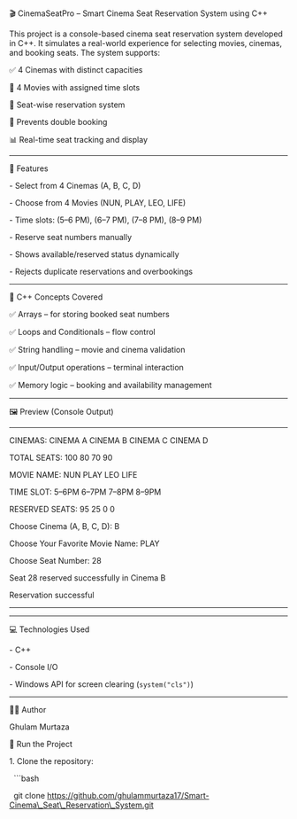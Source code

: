 🎬 CinemaSeatPro – Smart Cinema Seat Reservation System using C++

This project is a console-based cinema seat reservation system developed in C++. It simulates a real-world experience for selecting movies, cinemas, and booking seats. The system supports:



✅ 4 Cinemas with distinct capacities  

🎥 4 Movies with assigned time slots  

📌 Seat-wise reservation system  

🚫 Prevents double booking  

📊 Real-time seat tracking and display  



---



📌 Features

\- Select from 4 Cinemas (A, B, C, D)

\- Choose from 4 Movies (NUN, PLAY, LEO, LIFE)

\- Time slots: (5–6 PM), (6–7 PM), (7–8 PM), (8–9 PM)

\- Reserve seat numbers manually

\- Shows available/reserved status dynamically

\- Rejects duplicate reservations and overbookings



---



🧠 C++ Concepts Covered

✅ Arrays – for storing booked seat numbers  

✅ Loops and Conditionals – flow control  

✅ String handling – movie and cinema validation  

✅ Input/Output operations – terminal interaction  

✅ Memory logic – booking and availability management  



---



🖼️ Preview (Console Output)

--------------------------------------------------

CINEMAS:       CINEMA A    CINEMA B    CINEMA C    CINEMA D



TOTAL SEATS:   100         80          70          90



MOVIE NAME:    NUN         PLAY        LEO         LIFE



TIME SLOT:     5–6PM       6–7PM       7–8PM       8–9PM



RESERVED SEATS: 95         25          0           0



Choose Cinema (A, B, C, D): B  

Choose Your Favorite Movie Name: PLAY  

Choose Seat Number: 28  

Seat 28 reserved successfully in Cinema B  

Reservation successful



--------------------------------------------------



---



💻 Technologies Used

\- C++

\- Console I/O

\- Windows API for screen clearing (`system("cls")`)



---

👨‍💻 Author

Ghulam Murtaza

🚀 Run the Project

1\. Clone the repository:

&nbsp;  ```bash

&nbsp;  git clone https://github.com/ghulammurtaza17/Smart-Cinema\_Seat\_Reservation\_System.git



